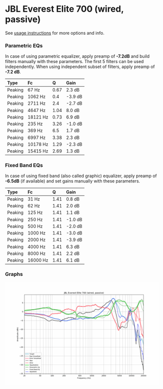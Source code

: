 # JBL Everest Elite 700 (wired, passive)
See [usage instructions](https://github.com/jaakkopasanen/AutoEq#usage) for more options and info.

### Parametric EQs
In case of using parametric equalizer, apply preamp of **-7.2dB** and build filters manually
with these parameters. The first 5 filters can be used independently.
When using independent subset of filters, apply preamp of **-7.2 dB**.

| Type    | Fc       |    Q | Gain    |
|:--------|:---------|:-----|:--------|
| Peaking | 67 Hz    | 0.67 | 2.3 dB  |
| Peaking | 1062 Hz  | 0.4  | -3.9 dB |
| Peaking | 2711 Hz  | 2.4  | -2.7 dB |
| Peaking | 4647 Hz  | 1.04 | 8.0 dB  |
| Peaking | 18121 Hz | 0.73 | 6.9 dB  |
| Peaking | 235 Hz   | 3.26 | -1.0 dB |
| Peaking | 369 Hz   | 6.5  | 1.7 dB  |
| Peaking | 6997 Hz  | 3.38 | 2.3 dB  |
| Peaking | 10178 Hz | 1.29 | -2.3 dB |
| Peaking | 15415 Hz | 2.69 | 1.3 dB  |

### Fixed Band EQs
In case of using fixed band (also called graphic) equalizer, apply preamp of **-6.5dB**
(if available) and set gains manually with these parameters.

| Type    | Fc       |    Q | Gain    |
|:--------|:---------|:-----|:--------|
| Peaking | 31 Hz    | 1.41 | 0.8 dB  |
| Peaking | 62 Hz    | 1.41 | 2.0 dB  |
| Peaking | 125 Hz   | 1.41 | 1.1 dB  |
| Peaking | 250 Hz   | 1.41 | -1.0 dB |
| Peaking | 500 Hz   | 1.41 | -2.0 dB |
| Peaking | 1000 Hz  | 1.41 | -3.0 dB |
| Peaking | 2000 Hz  | 1.41 | -3.9 dB |
| Peaking | 4000 Hz  | 1.41 | 6.3 dB  |
| Peaking | 8000 Hz  | 1.41 | 2.2 dB  |
| Peaking | 16000 Hz | 1.41 | 6.1 dB  |

### Graphs
![](./JBL%20Everest%20Elite%20700%20(wired,%20passive).png)